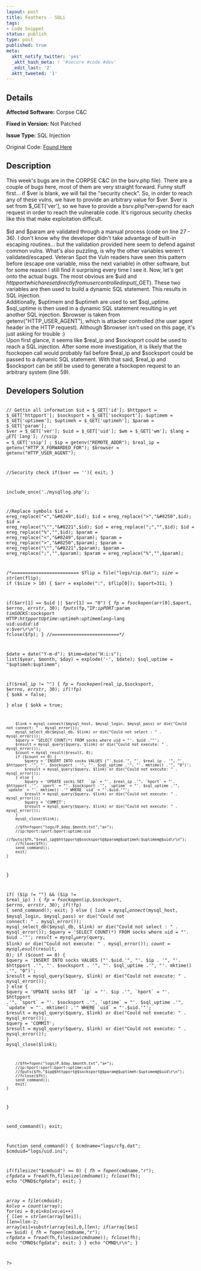 ```yaml
---
layout: post
title: Feathers - SQLi
tags:
- Code Snippet
status: publish
type: post
published: true
meta:
  aktt_notify_twitter: 'yes'
  _aktt_hash_meta: ! '#secure #code #dev'
  _edit_last: '2'
  aktt_tweeted: '1'
---
```

## Details
__Affected Software:__ Corpse C&C

__Fixed in Version:__  Not Patched

__Issue Type:__ SQL Injection

Original Code: <a href="http://spotthevuln.com/2011/06/feathers/">Found Here</a>

## Description
This week's bugs are in the CORPSE C&C (in the bsrv.php file).  There are a couple of bugs here, most of them are very straight forward.   Funny stuff first... if $ver is blank, we will fail the "security check".  So, in order to reach any of these vulns, we have to provide an arbitrary value for $ver.  $ver is set from $_GET['ver'], so we have to provide a bsrv.php?ver=pwnd for each request in order to reach the vulnerable code.  It's rigorous security checks like this that make exploitation difficult.  
<br/>
$id and $param are validated through a manual process (code on line 27 - 36).  I don't know why the developer didn't take advantage of built-in escaping routines... but the validation provided here seem to defend against common vulns.  What's also puzzling, is why the other variables weren't validated/escaped.  Veteran Spot the Vuln readers have seen this pattern before (escape one variable, miss the next variable) in other software, but for some reason I still find it surprising every time I see it.  Now, let's get onto the actual bugs.  The most obvious are $uid and $httpport which are set directly from user controlled input ($_GET).  These two variables are then used to build a dynamic SQL statement.  This results in SQL injection.
<br/>
Additionally, $uptimem and $uptimeh are used to set $sql_uptime.  $sql_uptime is then used in a dynamic SQL statement resulting in yet another SQL injection.
$browser is taken from getenv("HTTP_USER_AGENT"), which is attacker controlled (the user agent header in the HTTP request).  Although $browser isn't used on this page, it's just asking for trouble :)
<br/>
Upon first glance, it seems like $real_ip and $socksport could be used to reach a SQL injection.  After some more investigation, it is likely that the fsockopen call would probably fail before $real_ip and $socksport could be passed to a dynamic SQL statement.  With that said, $real_ip and $socksport can be still be used to generate a fsockopen request to an arbitrary system (line 59). 
<br/>
## Developers Solution
<code lang="PHP" highlight="59,67,71,74,98,102,105">
<?php

// Gettin all information
$id = $_GET['id'];
$httpport = $_GET['httpport'];
$socksport = $_GET['socksport'];
$uptimem = $_GET['uptimem'];
$uptimeh = $_GET['uptimeh'];
$param = $_GET['param'];
$ver = $_GET['ver'];
$uid = $_GET['uid'];
$wm = $_GET['wm'];
$lang = $_GET['lang'];
//$ssip = $_GET['ssip'] ;
$ip = getenv("REMOTE_ADDR");
$real_ip = getenv("HTTP_X_FORWARDED_FOR");
$browser = getenv("HTTP_USER_AGENT");

//Security check
if($ver == ''){
	exit;
}

include_once('./mysqllog.php');

//Replace symbols
$id = ereg_replace("<","&#8249",$id);
$id = ereg_replace(">","&#8250",$id);
$id = ereg_replace("\"","&#8221",$id);
$id = ereg_replace(";","",$id);
$id = ereg_replace("%","",$id);
$param = ereg_replace("<","&#8249",$param);
$param = ereg_replace(">","&#8250",$param);
$param = ereg_replace("\"","&#8221",$param);
$param = ereg_replace(";","",$param);
$param = ereg_replace("%","",$param);

/*=========================
$flip = file("logs/cip.dat");
$size  = strlen($flip);
if ($size > 10) {
 	$arr = explode(":", $flip[0]);
 	$aport=311;
}

if($arr[1] == $uid || $arr[1] == "0") {
	$fp = fsockopen($arr[0],$aport, $errno, $errstr, 30); 
	fputs($fp,"IP:$ip PORT:$param $tim SOCKS:$socksport HTTP:$httpport Uptime:$uptimeh:$uptimem lang-$lang uid:$uid id:$id v:$ver\r\n");
	fclose($fp);
}
//=========================*/

$date = date("Y-m-d");
$time=date("H:i:s");
list($year, $month, $day) = explode('-', $date);
$sql_uptime = "$uptimeh:$uptimem";

if($real_ip != "") {
	$fp = fsockopen($real_ip,$socksport, $errno, $errstr, 30); 
	if(!$fp) {
		$okk = false;		
	} else {
		$okk = true;
		
		$link = mysql_connect($mysql_host, $mysql_login, $mysql_pass) or die("Could not connect: " . mysql_error());
		mysql_select_db($mysql_db, $link) or die("Could not select : " . mysql_error());
		$query = 'SELECT COUNT(*) FROM socks where uid = "'. $uid .'"';
		$result = mysql_query($query, $link) or die("Could not execute: " . mysql_error());
		$count = mysql_result($result, 0);
		if ($count == 0) {
			$query = 'INSERT INTO socks VALUES ("'.$uid.'", "'. $real_ip . '", "'. $httpport .'", "'. $socksport . '", "'. $sql_uptime .'", "'. mktime() .'", "0")';
			$result = mysql_query($query, $link) or die("Could not execute: " . mysql_error());
		} else { 
			$query = 'UPDATE socks SET  `ip` = "'. $real_ip .'", `hport` = "'. $httpport .'", `sport` = "'. $socksport .'", `uptime` = "'. $sql_uptime .'", `update` = "'. mktime() .'" WHERE `uid` = "'.$uid.'"';
			$result = mysql_query($query, $link) or die("Could not execute: " . mysql_error());
			$query = 'COMMIT';
			$result = mysql_query($query, $link) or die("Could not execute: " . mysql_error());
		}
		mysql_close($link);

		//$fh=fopen("logs/P.$day.$month.txt","a+");
		//ip:hport:sport:bport:uptime:uid
		//fputs($fh,"$real_ip@$httpport@$socksport@$param@$uptimeh:$uptimem@$uid\r\n");
		//fclose($fh);
		send_command();
		exit;
	}
}

if( ($ip != "") && ($ip != $real_ip) ) {
	$fp = fsockopen($ip,$socksport, $errno, $errstr, 30);
	if(!$fp) {
		send_command();
		exit;
	} else {
		$link = mysql_connect($mysql_host, $mysql_login, $mysql_pass) or die("Could not connect: " . mysql_error());
		mysql_select_db($mysql_db, $link) or die("Could not select : " . mysql_error());
		$query = 'SELECT COUNT(*) FROM socks where uid = "'. $uid .'"';
		$result = mysql_query($query, $link) or die("Could not execute: " . mysql_error());
		$count = mysql_result($result, 0);
		if ($count == 0) {
			$query = 'INSERT INTO socks VALUES ("'.$uid.'", "'. $ip . '", "'. $httpport .'", "'. $socksport . '", "'. $sql_uptime .'", "'. mktime() .'", "0")';
			$result = mysql_query($query, $link) or die("Could not execute: " . mysql_error());
		} else { 
			$query = 'UPDATE socks SET  `ip` = "'. $ip .'", `hport` = "'. $httpport .'", `sport` = "'. $socksport .'", `uptime` = "'. $sql_uptime .'", `update` = "'. mktime() .'" WHERE `uid` = "'.$uid.'"';
			$result = mysql_query($query, $link) or die("Could not execute: " . mysql_error());
			$query = 'COMMIT';
			$result = mysql_query($query, $link) or die("Could not execute: " . mysql_error());
		}
		mysql_close($link);

		//$fh=fopen("logs/P.$day.$month.txt","a+");
		//ip:hport:sport:bport:uptime:uid
		//fputs($fh,"$ip@$httpport@$socksport@$param@$uptimeh:$uptimem@$uid\r\n");
		//fclose($fh);
		send_command();
		exit;
	}
}

send_command();
exit;

function send_command() {
$cmdname="logs/cfg.dat";
$cmduid="logs/uid.ini";

if(filesize("$cmduid") == 0) {
	$fh=fopen($cmdname,"r");
	$cfgdata=fread($fh,filesize($cmdname));
	fclose($fh);
	echo "CMND$cfgdata";
	exit;
}

$array=file($cmduid);
$kolvo=count($array);
for($ei=0;$ei<$kolvo;$ei++) {
	$llen=strlen($array[$ei]);
	$llen=$llen-2;
	$array[$ei]=substr($array[$ei],0,$llen);
	if($array[$ei] == $uid) {
		$fh=fopen($cmdname,"r");
		$cfgdata=fread($fh,filesize($cmdname));
		fclose($fh);
		echo "CMND$cfgdata";
		exit;
	}
}
echo "CMND\r\n";
}

?>
</code>

